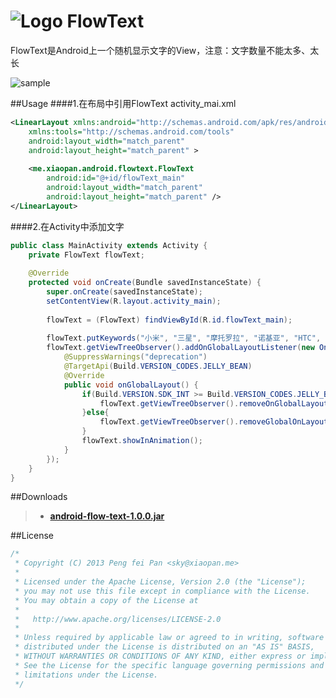 # ![Logo](https://github.com/xiaopansky/FlowText/raw/master/res/drawable-mdpi/ic_launcher.png) FlowText

FlowText是Android上一个随机显示文字的View，注意：文字数量不能太多、太长

![sample](https://github.com/xiaopansky/FlowText/raw/master/docs/sample.png)

##Usage
####1.在布局中引用FlowText
activity_mai.xml
```xml
<LinearLayout xmlns:android="http://schemas.android.com/apk/res/android"
    xmlns:tools="http://schemas.android.com/tools"
    android:layout_width="match_parent"
    android:layout_height="match_parent" >
    
    <me.xiaopan.android.flowtext.FlowText 
        android:id="@+id/flowText_main"
        android:layout_width="match_parent"
        android:layout_height="match_parent" />
</LinearLayout>
```

####2.在Activity中添加文字
```java
public class MainActivity extends Activity {
	private FlowText flowText;
	
	@Override
	protected void onCreate(Bundle savedInstanceState) {
		super.onCreate(savedInstanceState);
		setContentView(R.layout.activity_main);
		
		flowText = (FlowText) findViewById(R.id.flowText_main);
		
		flowText.putKeywords("小米", "三星", "摩托罗拉", "诺基亚", "HTC", "苹果", "中兴", "华为", "酷派", "联想", "青橙", "金立", "OPPO");
		flowText.getViewTreeObserver().addOnGlobalLayoutListener(new OnGlobalLayoutListener() {
			@SuppressWarnings("deprecation")
			@TargetApi(Build.VERSION_CODES.JELLY_BEAN)
			@Override
			public void onGlobalLayout() {
				if(Build.VERSION.SDK_INT >= Build.VERSION_CODES.JELLY_BEAN){
					flowText.getViewTreeObserver().removeOnGlobalLayoutListener(this);
				}else{
					flowText.getViewTreeObserver().removeGlobalOnLayoutListener(this);
				}
				flowText.showInAnimation();
			}
		});
	}
}
```

##Downloads
>* **[android-flow-text-1.0.0.jar](https://github.com/xiaopansky/FlowText/raw/master/releases/android-flow-text-1.0.0.jar)**

##License
```java
/*
 * Copyright (C) 2013 Peng fei Pan <sky@xiaopan.me>
 * 
 * Licensed under the Apache License, Version 2.0 (the "License");
 * you may not use this file except in compliance with the License.
 * You may obtain a copy of the License at
 * 
 *   http://www.apache.org/licenses/LICENSE-2.0
 * 
 * Unless required by applicable law or agreed to in writing, software
 * distributed under the License is distributed on an "AS IS" BASIS,
 * WITHOUT WARRANTIES OR CONDITIONS OF ANY KIND, either express or implied.
 * See the License for the specific language governing permissions and
 * limitations under the License.
 */
```
